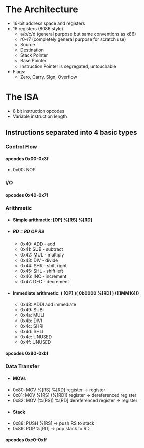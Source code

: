 # The Architecture
 - 16-bit address space and registers
 - 16 registers (8086 style)
   - a/b/c/d (general purpose but same conventions as x86)
   - r0-r7 (completely general purpose for scratch use)
   - Source
   - Destination
   - Stack Pointer
   - Base Pointer
   - Instruction Pointer is segregated, untouchable
 - Flags:
   - Zero, Carry, Sign, Overflow
# The ISA
 - 8 bit instruction opcodes
 - Variable instruction length
## Instructions separated into 4 basic types
### Control Flow
#### opcodes 0x00-0x3f
 - 0x00: NOP
### I/O
#### opcodes 0x40-0x7f
### Arithmetic
 - #### Simple arithmetic: \[OP] %\[RS] %\[RD]
 - ##### RD = RD OP RS
   - 0x40: ADD - add
   - 0x41: SUB - subtract
   - 0x42: MUL - multiply
   - 0x43: DIV - divide
   - 0x44: SHR - shift right
   - 0x45: SHL - shift left
   - 0x46: INC - increment
   - 0x47: DEC - decrement
 - #### Immediate arithmetic: **(** \[OP] **)(** 0b0000 %\[RD] **)** (([IMM16]))
   - 0x48: ADDI add immediate
   - 0x49: SUBI 
   - 0x4a: MULI
   - 0x4b: DIVI
   - 0x4c: SHRI
   - 0x4d: SHLI
   - 0x4e: UNUSED
   - 0x4f: UNUSED
#### opcodes 0x80-0xbf
### Data Transfer
 - #### MOVs
 - 0x80: MOV %[RS] %[RD] register -> register
 - 0x81: MOV %[RS] (%[RD]) register -> dereferenced register
 - 0x82: MOV (%[RS]) %[RD] dereferenced register -> register
 -  #### Stack
 - 0x88: PUSH %[RS] -> push RS to stack
 - 0x89: POP %[RD] -> pop stack to RD
#### opcodes 0xc0-0xff
